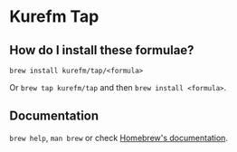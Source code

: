 # Kurefm Tap

## How do I install these formulae?

`brew install kurefm/tap/<formula>`

Or `brew tap kurefm/tap` and then `brew install <formula>`.

## Documentation

`brew help`, `man brew` or check [Homebrew's documentation](https://docs.brew.sh).

